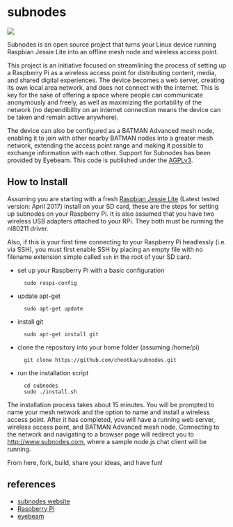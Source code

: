 subnodes
========

![](https://david-dm.org/chootka/subnodes.svg)

Subnodes is an open source project that turns your Linux device running Raspbian Jessie Lite into an offline mesh node and wireless access point.

This project is an initiative focused on streamlining the process of setting up a Raspberry Pi as a wireless access
point for distributing content, media, and shared digital experiences. The device becomes a web server, creating
its own local area network, and does not connect with the internet. This is key for the sake of offering a space
where people can communicate anonymously and freely, as well as maximizing the portability of the network
(no dependibility on an internet connection means the device can be taken and remain active anywhere). 

The device can also be configured as a BATMAN Advanced mesh node, enabling it to join with other nearby BATMAN nodes into a greater mesh network, extending the access point range and making it possible to exchange information with each other. Support for Subnodes has been provided by Eyebeam. This code is published under the [AGPLv3](http://www.gnu.org/licenses/agpl-3.0.html).

How to Install
--------------
Assuming you are starting with a fresh [Raspbian Jessie Lite](http://www.raspberrypi.org/downloads/) (Latest tested version: April 2017) install on your SD card, these are the steps for setting up subnodes on your Raspberry Pi. It is also assumed that you have two wireless USB adapters attached to your RPi. They both must be running the nl80211 driver.

Also, if this is your first time connecting to your Raspberry Pi headlessly (i.e. via SSH), you must first enable SSH by placing an empty file with no filename extension simple called `ssh` in the root of your SD card.

* set up your Raspberry Pi with a basic configuration

        sudo raspi-config

* update apt-get

        sudo apt-get update
        
* install git

        sudo apt-get install git

* clone the repository into your home folder (assuming /home/pi)

        git clone https://github.com/chootka/subnodes.git

* run the installation script

        cd subnodes
        sudo ./install.sh

The installation process takes about 15 minutes. You will be prompted to name your mesh network and the option to name and install a wireless access point. After it has completed, you will have a running web server, wireless access point, and BATMAN Advanced mesh node. Connecting to the network and navigating to a browser page will redirect you to http://www.subnodes.com, where a sample node.js chat client will be running. 

From here, fork, build, share your ideas, and have fun!

references
----------
* [subnodes website](http://www.subnodes.org/)
* [Raspberry Pi](http://www.raspberrypi.org/)
* [eyebeam](http://eyebeam.org/)
